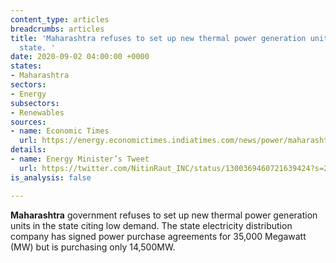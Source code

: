 ```yaml
---
content_type: articles
breadcrumbs: articles
title: 'Maharashtra refuses to set up new thermal power generation units within the
  state. '
date: 2020-09-02 04:00:00 +0000
states:
- Maharashtra
sectors:
- Energy
subsectors:
- Renewables
sources:
- name: Economic Times
  url: https://energy.economictimes.indiatimes.com/news/power/maharashtra-no-new-thermal-power-units-in-state-says-raut/77795901
details:
- name: Energy Minister’s Tweet
  url: https://twitter.com/NitinRaut_INC/status/1300369460721639424?s=20
is_analysis: false

---
```

**Maharashtra** government refuses to set up new thermal power generation units in the state citing low demand. The state electricity distribution company has signed power purchase agreements for 35,000 Megawatt (MW) but is purchasing only 14,500MW.